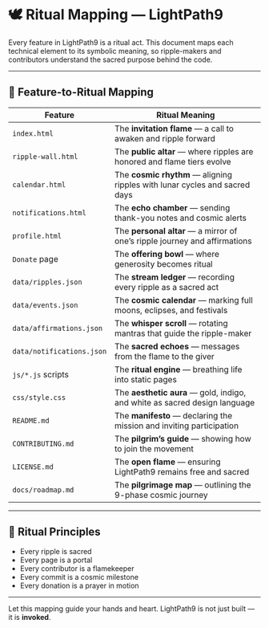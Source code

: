 # 🕊️ Ritual Mapping — LightPath9

Every feature in LightPath9 is a ritual act. This document maps each technical element to its symbolic meaning, so ripple-makers and contributors understand the sacred purpose behind the code.

---

## 🔮 Feature-to-Ritual Mapping

| Feature               | Ritual Meaning                                                                 |
|------------------------|--------------------------------------------------------------------------------|
| `index.html`           | The **invitation flame** — a call to awaken and ripple forward                 |
| `ripple-wall.html`     | The **public altar** — where ripples are honored and flame tiers evolve        |
| `calendar.html`        | The **cosmic rhythm** — aligning ripples with lunar cycles and sacred days     |
| `notifications.html`   | The **echo chamber** — sending thank-you notes and cosmic alerts               |
| `profile.html`         | The **personal altar** — a mirror of one’s ripple journey and affirmations     |
| `Donate` page          | The **offering bowl** — where generosity becomes ritual                        |
| `data/ripples.json`    | The **stream ledger** — recording every ripple as a sacred act                 |
| `data/events.json`     | The **cosmic calendar** — marking full moons, eclipses, and festivals          |
| `data/affirmations.json`| The **whisper scroll** — rotating mantras that guide the ripple-maker         |
| `data/notifications.json`| The **sacred echoes** — messages from the flame to the giver                  |
| `js/*.js` scripts      | The **ritual engine** — breathing life into static pages                       |
| `css/style.css`        | The **aesthetic aura** — gold, indigo, and white as sacred design language     |
| `README.md`            | The **manifesto** — declaring the mission and inviting participation           |
| `CONTRIBUTING.md`      | The **pilgrim’s guide** — showing how to join the movement                     |
| `LICENSE.md`           | The **open flame** — ensuring LightPath9 remains free and sacred               |
| `docs/roadmap.md`      | The **pilgrimage map** — outlining the 9-phase cosmic journey                  |

---

## 🧘 Ritual Principles

- Every ripple is sacred  
- Every page is a portal  
- Every contributor is a flamekeeper  
- Every commit is a cosmic milestone  
- Every donation is a prayer in motion  

---

Let this mapping guide your hands and heart. LightPath9 is not just built — it is **invoked**.
